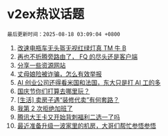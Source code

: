 # v2ex热议话题

`最后更新时间：2025-08-18 03:09:04 +0800`

1. [改速电瓶车无头盔无视红绿灯真 TM 牛 B](https://www.v2ex.com/t/1152944)
1. [再也不折腾旁路由了， FQ 的尽头还是客户端](https://www.v2ex.com/t/1152993)
1. [分享一些资源网站](https://www.v2ex.com/t/1152949)
1. [丈母娘险被诈骗，怎么有效举报](https://www.v2ex.com/t/1152978)
1. [AI 创业公司还得看米国和法国，东大只是打 AI 工的多](https://www.v2ex.com/t/1152951)
1. [国庆节你们打算去哪里玩？](https://www.v2ex.com/t/1152962)
1. [[生活] 卖房子遇“装修代卖”有何套路？](https://www.v2ex.com/t/1152987)
1. [我第 2 次拒绝加班了](https://www.v2ex.com/t/1153019)
1. [腾讯大王卡又开始背刺福利二选一了吗](https://www.v2ex.com/t/1152928)
1. [最近准备升级一波家里的机房，大哥们帮忙参悟参悟](https://www.v2ex.com/t/1152967)

